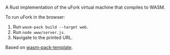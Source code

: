 A Rust implementation of the uFork virtual machine that compiles to WASM.

To run uFork in the browser:

1. Run `wasm-pack build --target web`.
2. Run `node www/server.js`.
3. Navigate to the printed URL.

Based on [wasm-pack-template](https://github.com/rustwasm/wasm-pack-template).
